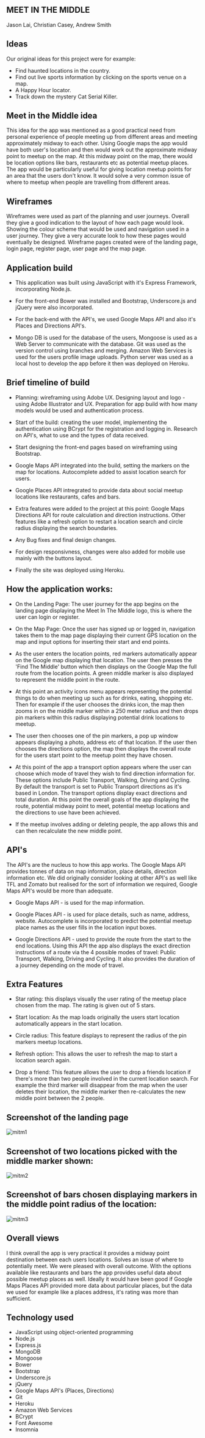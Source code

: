 
MEET IN THE MIDDLE
-------------------

Jason Lai, Christian Casey, Andrew Smith

Ideas
------

Our original ideas for this project were for example:

- Find haunted locations in the country.
- Find out live sports information by clicking on the sports venue on a map.
- A Happy Hour locator.
- Track down the mystery Cat Serial Killer.

Meet in the Middle idea
------------------------

This idea for the app was mentioned as a good practical need from personal experience of people meeting up from different areas and meeting approximately midway to each other. Using Google maps the app would have both user's location and then would work out the approximate midway point to meetup on the map. At this midway point on the map, there would be location options like bars, restaurants etc as potential meetup places. The app would be particularly useful for giving location meetup points for an area that the users don't know. It would solve a very common issue of where to meetup when people are travelling from different areas.

Wireframes
-----------

Wireframes were used as part of the planning and user journeys. Overall they give a good indication to the layout of how each page would look. Showing the colour scheme that would be used and navigation used in a user journey. They give a very accurate look to how these pages would eventually be designed. Wireframe pages created were of the landing page, login page, register page, user page and the map page.

Application build
------------------

- This application was built using JavaScript with it's Express Framework, incorporating Node.js.

- For the front-end Bower was installed and Bootstrap, Underscore.js and jQuery were also incorporated.

- For the back-end with the API's, we used Google Maps API and also it's Places and Directions API's.

- Mongo DB is used for the database of the users, Mongoose is used as a Web Server to communicate with the database. Git was used as the version control using branches and merging. Amazon Web Services is used for the users profile image uploads. Python server was used as a local host to develop the app before it then was deployed on Heroku.

Brief timeline of build
------------------------

- Planning: wireframing using Adobe UX. Designing layout and logo - using Adobe Illustrator and UX. Preparation for app build with how many models would be used and authentication process.

- Start of the build: creating the user model, implementing the authentication using BCrypt for the registration and logging in. Research on API's, what to use and the types of data received.

- Start designing the front-end pages based on wireframing using Bootstrap.

- Google Maps API integrated into the build, setting the markers on the map for locations. Autocomplete added to assist location search for users.

- Google Places API intregrated to provide data about social meetup locations like restaurants, cafes and bars.

- Extra features were added to the project at this point: Google Maps Directions API for route calculation and direction instructions. Other features like a refresh option to restart a location search and circle radius displaying the search boundaries.

- Any Bug fixes and final design changes.

- For design responsivness, changes were also added for mobile use mainly with the buttons layout.

- Finally the site was deployed using Heroku.

How the application works:
---------------------------

- On the Landing Page: The user journey for the app begins on the landing page displaying the Meet In The Middle logo, this is where the user can login or register.

- On the Map Page: Once the user has signed up or logged in, navigation takes them to the map page displaying their current GPS location on the map and input options for inserting their start and end points.

- As the user enters the location points, red markers automatically appear on the Google map displaying that location. The user then presses the 'Find The Middle' button which then displays on the Google Map the full route from the location points. A green middle marker is also displayed to represent the middle point in the route.

- At this point an activity icons menu appears representing the potential things to do when meeting up such as for drinks, eating, shopping etc. Then for example if the user chooses the drinks icon, the map then zooms in on the middle marker within a 250 meter radius and then drops pin markers within this radius displaying potential drink locations to meetup.

- The user then chooses one of the pin markers, a pop up window appears displaying a photo, address etc of that location. If the user then chooses the directions option, the map then displays the overall route for the users start point to the meetup point they have chosen.

- At this point of the app a transport option appears where the user can choose which mode of travel they wish to find direction information for. These options include Public Transport, Walking, Driving and Cycling. By default the transport is set to Public Transport directions as it's based in London. The transport options display exact directions and total duration. At this point the overall goals of the app displaying the route, potential midway point to meet, potential meetup locations and the directions to use have been achieved.

- If the meetup involves adding or deleting people, the app allows this and can then recalculate the new middle point.

API's
------

The API's are the nucleus to how this app works. The Google Maps API provides tonnes of data on map information, place details, direction information etc. We did originally consider looking at other API's as well like TFL and Zomato but realised for the sort of information we required, Google Maps API's would be more than adequate.

- Google Maps API - is used for the map information.

- Google Places API - is used for place details, such as name, address, website. Autocomplete is incorporated to predict the potential meetup place names as the user fills in the location input boxes.

- Google Directions API - used to provide the route from the start to the end locations. Using this API the app also displays the exact direction instructions of a route via the 4 possible modes of travel: Public Transport, Walking, Driving and Cycling. It also provides the duration of a journey depending on the mode of travel.

Extra Features
----------------

- Star rating: this displays visually the user rating of the meetup place chosen from the map. The rating is given out of 5 stars.

- Start location: As the map loads originally the users start location automatically appears in the start location.

- Circle radius: This feature displays to represent the radius of the pin markers meetup locations.

- Refresh option: This allows the user to refresh the map to start a location search again.

- Drop a friend: This feature allows the user to drop a friends location if there's more than two people involved in the current location search. For example the third marker will disappear from the map when the user deletes their location, the middle marker then re-calculates the new middle point between the 2 people.

Screenshot of the landing page
-------------------------------

![mitm1](https://cloud.githubusercontent.com/assets/17442168/19133145/be256ea0-8b4e-11e6-9456-d3869b9ed77c.png)

Screenshot of two locations picked with the middle marker shown:
------------------------------------------------------------------

![mitm2](https://cloud.githubusercontent.com/assets/17442168/19133155/ca4a0240-8b4e-11e6-98e8-93069b1dcd75.png)

Screenshot of bars chosen displaying markers in the middle point radius of the location:
-----------------------------------------------------------------------------------------

![mitm3](https://cloud.githubusercontent.com/assets/17442168/19133164/d67fe106-8b4e-11e6-97eb-220b4fd72914.png)


Overall views
--------------

I think overall the app is very practical it provides a midway point destination between each users locations. Solves an issue of where to potentially meet. We were pleased with overall outcome. With the options available like restaurants and bars the app provides useful data about possible meetup places as well.
Ideally it would have been good if Google Maps Places API provided more data about particular places, but the data we used for example like a places address, it's rating was more than sufficient.

Technology used
----------------

- JavaScript using object-oriented programming 
- Node.js 
- Express.js 
- MongoDB 
- Mongoose 
- Bower 
- Bootstrap 
- Underscore.js 
- jQuery 
- Google Maps API's (Places, Directions) 
- Git 
- Heroku 
- Amazon Web Services 
- BCrypt 
- Font Awesome 
- Insomnia



